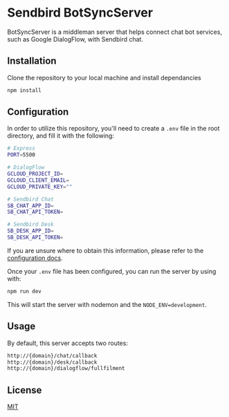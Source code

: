 # Sendbird BotSyncServer

BotSyncServer is a middleman server that helps connect chat bot services, such as Google DialogFlow, with Sendbird chat.

## Installation

Clone the repository to your local machine and install dependancies

```bash
npm install
```

## Configuration

In order to utilize this repository, you'll need to create a `.env` file in the root directory, and fill it with the following:

```bash
# Express
PORT=5500

# DialogFlow
GCLOUD_PROJECT_ID=
GCLOUD_CLIENT_EMAIL=
GCLOUD_PRIVATE_KEY=""

# Sendbird Chat
SB_CHAT_APP_ID=
SB_CHAT_API_TOKEN=

# Sendbird Desk
SB_DESK_APP_ID=
SB_DESK_API_TOKEN=

```

If you are unsure where to obtain this information, please refer to the [configuration docs](docs/CONFIGURATION.md).

Once your `.env` file has been configured, you can run the server by using with:

```bash
npm run dev
```

This will start the server with nodemon and the `NODE_ENV=development`.

## Usage

By default, this server accepts two routes:

```bash
http://{domain}/chat/callback
http://{domain}/desk/callback
http://{domain}/dialogflow/fullfilment
```

## License

[MIT](https://choosealicense.com/licenses/mit/)
